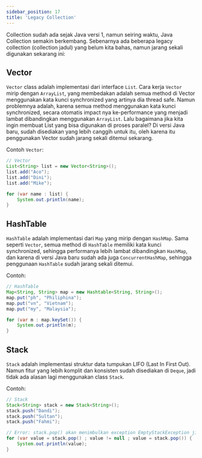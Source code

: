 ```yaml
---
sidebar_position: 17
title: 'Legacy Collection'
---
```


Collection sudah ada sejak Java versi 1, namun seiring waktu, Java Collection semakin berkembang. Sebenarnya ada beberapa legacy collection (collection jadul) yang belum kita bahas, namun jarang sekali digunakan sekarang ini:


## Vector

`Vector` class adalah implementasi dari interface `List`. Cara kerja `Vector` mirip dengan `ArrayList`, yang membedakan adalah semua method di Vector menggunakan kata kunci  synchronized yang artinya dia thread safe. Namun problemnya adalah, karena semua method menggunakan kata kunci synchronized, secara otomatis impact nya ke-performance yang menjadi lambat dibandingkan menggunakan `ArrayList`. Lalu bagaimana jika kita ingin membuat List yang bisa digunakan di proses paralel? Di versi Java baru, sudah disediakan yang lebih canggih untuk itu, oleh karena itu penggunakan Vector sudah jarang sekali ditemui sekarang.

Contoh `Vector`:

```java
// Vector
List<String> list = new Vector<String>();
list.add("Aco");
list.add("Dini");
list.add("Mike");

for (var name : list) {
	System.out.println(name);
}
```

## HashTable

`HashTable` adalah implementasi dari `Map` yang mirip dengan `HashMap`. Sama seperti `Vector`, semua method di `HashTable` memiliki kata kunci synchronized, sehingga performanya lebih lambat dibandingkan `HashMap`, dan karena di versi Java baru sudah ada juga `ConcurrentHashMap`, sehingga penggunaan `HashTable` sudah jarang sekali ditemui.

Contoh:

```java
// HashTable
Map<String, String> map = new Hashtable<String, String>();
map.put("ph", "Philiphina");
map.put("vn", "Vietnam");
map.put("my", "Malaysia");

for (var m : map.keySet()) {
	System.out.println(m);
}
```

## Stack

`Stack` adalah implementasi struktur data tumpukan LIFO (Last In First Out). Namun fitur yang lebih komplit dan konsisten sudah disediakan di `Deque`, jadi tidak ada alasan lagi menggunakan class `Stack`.

Contoh:
 
```java
// Stack
Stack<String> stack = new Stack<String>();
stack.push("Dandi");
stack.push("Sultan");
stack.push("Fahmi");

// Error: stack.pop() akan menimbulkan exception EmptyStackException jika stack 0
for (var value = stack.pop() ; value != null ; value = stack.pop()) {
	System.out.println(value); 
}
```
